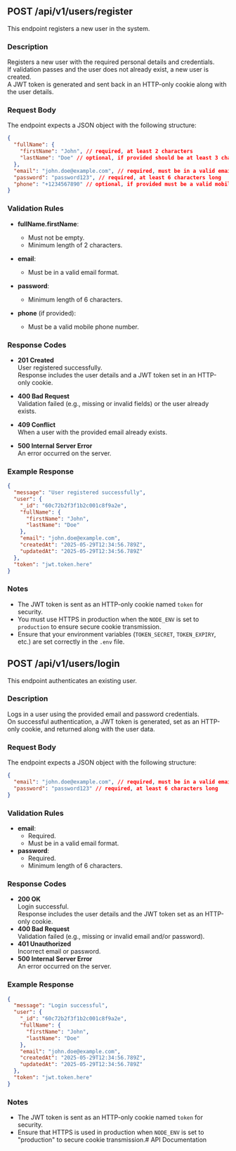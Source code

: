 ## POST /api/v1/users/register

This endpoint registers a new user in the system.

### Description

Registers a new user with the required personal details and credentials.  
If validation passes and the user does not already exist, a new user is created.  
A JWT token is generated and sent back in an HTTP-only cookie along with the user details.

### Request Body

The endpoint expects a JSON object with the following structure:

```json
{
  "fullName": {
    "firstName": "John", // required, at least 2 characters
    "lastName": "Doe" // optional, if provided should be at least 3 characters as per model's minlength
  },
  "email": "john.doe@example.com", // required, must be in a valid email format
  "password": "password123", // required, at least 6 characters long
  "phone": "+1234567890" // optional, if provided must be a valid mobile phone number
}
```

### Validation Rules

- **fullName.firstName**:
  - Must not be empty.
  - Minimum length of 2 characters.
- **email**:
  - Must be in a valid email format.
- **password**:

  - Minimum length of 6 characters.

- **phone** (if provided):
  - Must be a valid mobile phone number.

### Response Codes

- **201 Created**  
  User registered successfully.  
  Response includes the user details and a JWT token set in an HTTP-only cookie.

- **400 Bad Request**  
  Validation failed (e.g., missing or invalid fields) or the user already exists.

- **409 Conflict**  
  When a user with the provided email already exists.

- **500 Internal Server Error**  
  An error occurred on the server.

### Example Response

```json
{
  "message": "User registered successfully",
  "user": {
    "_id": "60c72b2f3f1b2c001c8f9a2e",
    "fullName": {
      "firstName": "John",
      "lastName": "Doe"
    },
    "email": "john.doe@example.com",
    "createdAt": "2025-05-29T12:34:56.789Z",
    "updatedAt": "2025-05-29T12:34:56.789Z"
  },
  "token": "jwt.token.here"
}
```

### Notes

- The JWT token is sent as an HTTP-only cookie named `token` for security.
- You must use HTTPS in production when the `NODE_ENV` is set to `production` to ensure secure cookie transmission.
- Ensure that your environment variables (`TOKEN_SECRET`, `TOKEN_EXPIRY`, etc.) are set correctly in the `.env` file.

## POST /api/v1/users/login

This endpoint authenticates an existing user.

### Description

Logs in a user using the provided email and password credentials.  
On successful authentication, a JWT token is generated, set as an HTTP-only cookie, and returned along with the user data.

### Request Body

The endpoint expects a JSON object with the following structure:

```json
{
  "email": "john.doe@example.com", // required, must be in a valid email format
  "password": "password123" // required, at least 6 characters long
}
```

### Validation Rules

- **email**:
  - Required.
  - Must be in a valid email format.
- **password**:
  - Required.
  - Minimum length of 6 characters.

### Response Codes

- **200 OK**  
  Login successful.  
  Response includes the user details and the JWT token set as an HTTP-only cookie.
- **400 Bad Request**  
  Validation failed (e.g., missing or invalid email and/or password).
- **401 Unauthorized**  
  Incorrect email or password.
- **500 Internal Server Error**  
  An error occurred on the server.

### Example Response

```json
{
  "message": "Login successful",
  "user": {
    "_id": "60c72b2f3f1b2c001c8f9a2e",
    "fullName": {
      "firstName": "John",
      "lastName": "Doe"
    },
    "email": "john.doe@example.com",
    "createdAt": "2025-05-29T12:34:56.789Z",
    "updatedAt": "2025-05-29T12:34:56.789Z"
  },
  "token": "jwt.token.here"
}
```

### Notes

- The JWT token is sent as an HTTP-only cookie named `token` for security.
- Ensure that HTTPS is used in production when `NODE_ENV` is set to "production" to secure cookie transmission.# API Documentation
